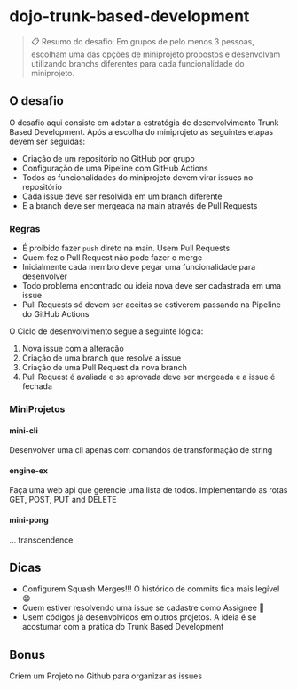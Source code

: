 # dojo-trunk-based-development

> 📋 Resumo do desafio: Em grupos de pelo menos 3 pessoas, escolham uma das opções de miniprojeto propostos e desenvolvam utilizando branchs diferentes para cada funcionalidade do miniprojeto.

## O desafio

O desafio aqui consiste em adotar a estratégia de desenvolvimento Trunk Based Development. Após a escolha do miniprojeto as seguintes etapas devem ser seguidas:

* Criação de um repositório no GitHub por grupo 
* Configuração de uma Pipeline com GitHub Actions
* Todos as funcionalidades do miniprojeto devem virar issues no repositório
* Cada issue deve ser resolvida em um branch diferente
* E a branch deve ser mergeada na main através de Pull Requests

### Regras
* É proibido fazer `push` direto na main. Usem Pull Requests
* Quem fez o Pull Request não pode fazer o merge
* Inicialmente cada membro deve pegar uma funcionalidade para desenvolver
* Todo problema encontrado ou ideia nova deve ser cadastrada em uma issue
* Pull Requests só devem ser aceitas se estiverem passando na Pipeline do GitHub Actions

O Ciclo de desenvolvimento segue a seguinte lógica:

1. Nova issue com a alteração
2. Criação de uma branch que resolve a issue
3. Criação de uma Pull Request da nova branch
4. Pull Request é avaliada e se aprovada deve ser mergeada e a issue é fechada

### MiniProjetos

#### mini-cli

Desenvolver uma cli apenas com comandos de transformação de string

#### engine-ex

Faça uma web api que gerencie uma lista de todos. Implementando as rotas GET, POST, PUT and DELETE

#### mini-pong

... transcendence

## Dicas

- Configurem Squash Merges!!! O histórico de commits fica mais legível 😁
- Quem estiver resolvendo uma issue se cadastre como Assignee 👀
- Usem códigos já desenvolvidos em outros projetos. A ideia é se acostumar com a prática do Trunk Based Development

## Bonus

Criem um Projeto no Github para organizar as issues
